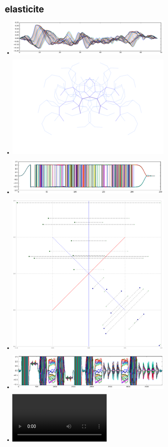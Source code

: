 # elasticite

* [![onde](files/onde.png)](https://github.com/laurentperrinet/elasticite/blob/master/posts/2015-11-29%20%C3%A9lasticit%C3%A9%20-%20sc%C3%A9nario%20onde.ipynb)
* [![réflections multiples de la structure](files/crabe.png)](https://github.com/laurentperrinet/elasticite/blob/master/posts/2015-11-02%20%C3%A9lasticit%C3%A9%20expansion%20en%20miroir%20-%20exploration%20param%C3%A8tres.ipynb)
* [![scénario géométrique](files/geom.png)]( https://github.com/laurentperrinet/elasticite/blob/master/posts/2015-11-27%20%C3%A9lasticit%C3%A9%2C%20geometrie.ipynb)
* [![Physics of multiple mirrors](files/mirror.png)](https://github.com/laurentperrinet/elasticite/blob/master/posts/2015-11-02%20%C3%A9lasticit%C3%A9%20expansion%20en%20miroir%20-%20principes.ipynb)
* [![Montage final](files/master.png)](https://github.com/laurentperrinet/elasticite/blob/master/posts/2015-12-05%20%C3%A9lasticit%C3%A9%20-%20sc%C3%A9nario%20final%20montage.ipynb)

* ![Image Alt](https://raw.githubusercontent.com/laurentperrinet/elasticite/master/files/elastic_fresnel_gauche.mp4)
